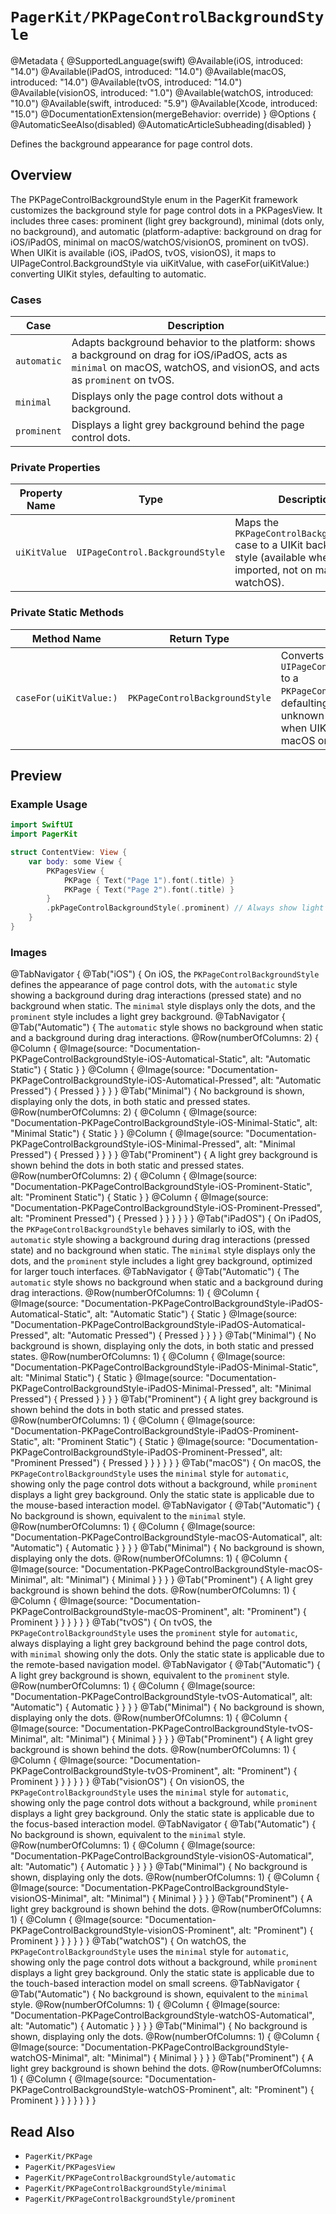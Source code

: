 # ``PagerKit/PKPageControlBackgroundStyle``

@Metadata {
    @SupportedLanguage(swift)
    @Available(iOS, introduced: "14.0")
    @Available(iPadOS, introduced: "14.0")
    @Available(macOS, introduced: "14.0")
    @Available(tvOS, introduced: "14.0")
    @Available(visionOS, introduced: "1.0")
    @Available(watchOS, introduced: "10.0")
    @Available(swift, introduced: "5.9")
    @Available(Xcode, introduced: "15.0")
    @DocumentationExtension(mergeBehavior: override)
}
@Options {
    @AutomaticSeeAlso(disabled)
    @AutomaticArticleSubheading(disabled)
}

Defines the background appearance for page control dots.

## Overview

The PKPageControlBackgroundStyle enum in the PagerKit framework customizes the background style for page control dots in a PKPagesView. It includes three cases: prominent (light grey background), minimal (dots only, no background), and automatic (platform-adaptive: background on drag for iOS/iPadOS, minimal on macOS/watchOS/visionOS, prominent on tvOS). When UIKit is available (iOS, iPadOS, tvOS, visionOS), it maps to UIPageControl.BackgroundStyle via uiKitValue, with caseFor(uiKitValue:) converting UIKit styles, defaulting to automatic.

### Cases
| Case | Description |
|------|-------------|
| `automatic` | Adapts background behavior to the platform: shows a background on drag for iOS/iPadOS, acts as `minimal` on macOS, watchOS, and visionOS, and acts as `prominent` on tvOS. |
| `minimal` | Displays only the page control dots without a background. |
| `prominent` | Displays a light grey background behind the page control dots. |

### Private Properties
| Property Name | Type | Description |
|---------------|------|-------------|
| `uiKitValue` | `UIPageControl.BackgroundStyle` | Maps the `PKPageControlBackgroundStyle` case to a UIKit background style (available when UIKit is imported, not on macOS or watchOS). |

### Private Static Methods
| Method Name | Return Type | Description |
|-------------|-------------|-------------|
| `caseFor(uiKitValue:)` | `PKPageControlBackgroundStyle` | Converts a `UIPageControl.BackgroundStyle` to a `PKPageControlBackgroundStyle`, defaulting to `automatic` for unknown values (available when UIKit is imported, not on macOS or watchOS). |

## Preview

### Example Usage
```swift
import SwiftUI
import PagerKit

struct ContentView: View {
    var body: some View {
        PKPagesView {
            PKPage { Text("Page 1").font(.title) }
            PKPage { Text("Page 2").font(.title) }
        }
        .pkPageControlBackgroundStyle(.prominent) // Always show light grey background
    }
}
```

### Images

@TabNavigator {
    @Tab("iOS") {
        On iOS, the `PKPageControlBackgroundStyle` defines the appearance of page control dots, with the `automatic` style showing a background during drag interactions (pressed state) and no background when static. The `minimal` style displays only the dots, and the `prominent` style includes a light grey background.
        @TabNavigator {
            @Tab("Automatic") {
                The `automatic` style shows no background when static and a background during drag interactions.
                @Row(numberOfColumns: 2) {
                    @Column {
                        @Image(source: "Documentation-PKPageControlBackgroundStyle-iOS-Automatical-Static", alt: "Automatic Static") {
                            Static
                        }
                    }
                    @Column {
                        @Image(source: "Documentation-PKPageControlBackgroundStyle-iOS-Automatical-Pressed", alt: "Automatic Pressed") {
                            Pressed
                        }
                    }
                }
            }
            @Tab("Minimal") {
                No background is shown, displaying only the dots, in both static and pressed states.
                @Row(numberOfColumns: 2) {
                    @Column {
                        @Image(source: "Documentation-PKPageControlBackgroundStyle-iOS-Minimal-Static", alt: "Minimal Static") {
                            Static
                        }
                    }
                    @Column {
                        @Image(source: "Documentation-PKPageControlBackgroundStyle-iOS-Minimal-Pressed", alt: "Minimal Pressed") {
                            Pressed
                        }
                    }
                }
            }
            @Tab("Prominent") {
                A light grey background is shown behind the dots in both static and pressed states.
                @Row(numberOfColumns: 2) {
                    @Column {
                        @Image(source: "Documentation-PKPageControlBackgroundStyle-iOS-Prominent-Static", alt: "Prominent Static") {
                            Static
                        }
                    }
                    @Column {
                        @Image(source: "Documentation-PKPageControlBackgroundStyle-iOS-Prominent-Pressed", alt: "Prominent Pressed") {
                            Pressed
                        }
                    }
                }
            }
        }
    }
    @Tab("iPadOS") {
        On iPadOS, the `PKPageControlBackgroundStyle` behaves similarly to iOS, with the `automatic` style showing a background during drag interactions (pressed state) and no background when static. The `minimal` style displays only the dots, and the `prominent` style includes a light grey background, optimized for larger touch interfaces.
        @TabNavigator {
            @Tab("Automatic") {
                The `automatic` style shows no background when static and a background during drag interactions.
                @Row(numberOfColumns: 1) {
                    @Column {
                        @Image(source: "Documentation-PKPageControlBackgroundStyle-iPadOS-Automatical-Static", alt: "Automatic Static") {
                            Static
                        }
                        @Image(source: "Documentation-PKPageControlBackgroundStyle-iPadOS-Automatical-Pressed", alt: "Automatic Pressed") {
                            Pressed
                        }
                    }
                }
            }
            @Tab("Minimal") {
                No background is shown, displaying only the dots, in both static and pressed states.
                @Row(numberOfColumns: 1) {
                    @Column {
                        @Image(source: "Documentation-PKPageControlBackgroundStyle-iPadOS-Minimal-Static", alt: "Minimal Static") {
                            Static
                        }
                        @Image(source: "Documentation-PKPageControlBackgroundStyle-iPadOS-Minimal-Pressed", alt: "Minimal Pressed") {
                            Pressed
                        }
                    }
                }
            }
            @Tab("Prominent") {
                A light grey background is shown behind the dots in both static and pressed states.
                @Row(numberOfColumns: 1) {
                    @Column {
                        @Image(source: "Documentation-PKPageControlBackgroundStyle-iPadOS-Prominent-Static", alt: "Prominent Static") {
                            Static
                        }
                        @Image(source: "Documentation-PKPageControlBackgroundStyle-iPadOS-Prominent-Pressed", alt: "Prominent Pressed") {
                            Pressed
                        }
                    }
                }
            }
        }
    }
    @Tab("macOS") {
        On macOS, the `PKPageControlBackgroundStyle` uses the `minimal` style for `automatic`, showing only the page control dots without a background, while `prominent` displays a light grey background. Only the static state is applicable due to the mouse-based interaction model.
        @TabNavigator {
            @Tab("Automatic") {
                No background is shown, equivalent to the `minimal` style.
                @Row(numberOfColumns: 1) {
                    @Column {
                        @Image(source: "Documentation-PKPageControlBackgroundStyle-macOS-Automatical", alt: "Automatic") {
                            Automatic
                        }
                    }
                }
            }
            @Tab("Minimal") {
                No background is shown, displaying only the dots.
                @Row(numberOfColumns: 1) {
                    @Column {
                        @Image(source: "Documentation-PKPageControlBackgroundStyle-macOS-Minimal", alt: "Minimal") {
                            Minimal
                        }
                    }
                }
            }
            @Tab("Prominent") {
                A light grey background is shown behind the dots.
                @Row(numberOfColumns: 1) {
                    @Column {
                        @Image(source: "Documentation-PKPageControlBackgroundStyle-macOS-Prominent", alt: "Prominent") {
                            Prominent
                        }
                    }
                }
            }
        }
    }
    @Tab("tvOS") {
        On tvOS, the `PKPageControlBackgroundStyle` uses the `prominent` style for `automatic`, always displaying a light grey background behind the page control dots, with `minimal` showing only the dots. Only the static state is applicable due to the remote-based navigation model.
        @TabNavigator {
            @Tab("Automatic") {
                A light grey background is shown, equivalent to the `prominent` style.
                @Row(numberOfColumns: 1) {
                    @Column {
                        @Image(source: "Documentation-PKPageControlBackgroundStyle-tvOS-Automatical", alt: "Automatic") {
                            Automatic
                        }
                    }
                }
            }
            @Tab("Minimal") {
                No background is shown, displaying only the dots.
                @Row(numberOfColumns: 1) {
                    @Column {
                        @Image(source: "Documentation-PKPageControlBackgroundStyle-tvOS-Minimal", alt: "Minimal") {
                            Minimal
                        }
                    }
                }
            }
            @Tab("Prominent") {
                A light grey background is shown behind the dots.
                @Row(numberOfColumns: 1) {
                    @Column {
                        @Image(source: "Documentation-PKPageControlBackgroundStyle-tvOS-Prominent", alt: "Prominent") {
                            Prominent
                        }
                    }
                }
            }
        }
    }
    @Tab("visionOS") {
        On visionOS, the `PKPageControlBackgroundStyle` uses the `minimal` style for `automatic`, showing only the page control dots without a background, while `prominent` displays a light grey background. Only the static state is applicable due to the focus-based interaction model.
        @TabNavigator {
            @Tab("Automatic") {
                No background is shown, equivalent to the `minimal` style.
                @Row(numberOfColumns: 1) {
                    @Column {
                        @Image(source: "Documentation-PKPageControlBackgroundStyle-visionOS-Automatical", alt: "Automatic") {
                            Automatic
                        }
                    }
                }
            }
            @Tab("Minimal") {
                No background is shown, displaying only the dots.
                @Row(numberOfColumns: 1) {
                    @Column {
                        @Image(source: "Documentation-PKPageControlBackgroundStyle-visionOS-Minimal", alt: "Minimal") {
                            Minimal
                        }
                    }
                }
            }
            @Tab("Prominent") {
                A light grey background is shown behind the dots.
                @Row(numberOfColumns: 1) {
                    @Column {
                        @Image(source: "Documentation-PKPageControlBackgroundStyle-visionOS-Prominent", alt: "Prominent") {
                            Prominent
                        }
                    }
                }
            }
        }
    }
    @Tab("watchOS") {
        On watchOS, the `PKPageControlBackgroundStyle` uses the `minimal` style for `automatic`, showing only the page control dots without a background, while `prominent` displays a light grey background. Only the static state is applicable due to the touch-based interaction model on small screens.
        @TabNavigator {
            @Tab("Automatic") {
                No background is shown, equivalent to the `minimal` style.
                @Row(numberOfColumns: 1) {
                    @Column {
                        @Image(source: "Documentation-PKPageControlBackgroundStyle-watchOS-Automatical", alt: "Automatic") {
                            Automatic
                        }
                    }
                }
            }
            @Tab("Minimal") {
                No background is shown, displaying only the dots.
                @Row(numberOfColumns: 1) {
                    @Column {
                        @Image(source: "Documentation-PKPageControlBackgroundStyle-watchOS-Minimal", alt: "Minimal") {
                            Minimal
                        }
                    }
                }
            }
            @Tab("Prominent") {
                A light grey background is shown behind the dots.
                @Row(numberOfColumns: 1) {
                    @Column {
                        @Image(source: "Documentation-PKPageControlBackgroundStyle-watchOS-Prominent", alt: "Prominent") {
                            Prominent
                        }
                    }
                }
            }
        }
    }
}

## Read Also
- ``PagerKit/PKPage``
- ``PagerKit/PKPagesView``
- ``PagerKit/PKPageControlBackgroundStyle/automatic``
- ``PagerKit/PKPageControlBackgroundStyle/minimal``
- ``PagerKit/PKPageControlBackgroundStyle/prominent``
